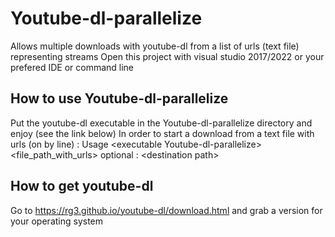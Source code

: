 # Youtube-dl-parallelize
Allows multiple downloads with youtube-dl from a list of urls (text file) representing streams
Open this project with visual studio 2017/2022 or your prefered IDE or command line

How to use Youtube-dl-parallelize
---------------------------------
Put the youtube-dl executable in the Youtube-dl-parallelize directory and enjoy (see the link below)
In order to start a download from a text file with urls (on by line) : 
Usage &lt;executable Youtube-dl-parallelize&gt; &lt;file_path_with_urls&gt;  optional : &lt;destination path&gt;


How to get youtube-dl
---------------------
Go to https://rg3.github.io/youtube-dl/download.html and grab a version for your operating system
